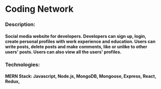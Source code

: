 # Coding Network

### Description:  
#### Social media website for developers. Developers can sign up, login, create personal profiles with work experience and education. Users can write posts, delete posts and make comments, like or unlike to other users' posts. Users can also view all the users' profiles.

### Technologies: 
#### MERN Stack: Javascript, Node.js, MongoDB, Mongoose, Express, React, Redux,  


